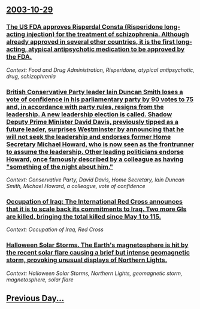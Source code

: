 ## [2003-10-29](/news/2003/10/29/index.md)

### [ The US FDA approves Risperdal Consta (Risperidone long-acting injection) for the treatment of schizophrenia. Although already approved in several other countries, it is the first long-acting, atypical antipsychotic medication to be approved by the FDA.](/news/2003/10/29/the-us-fda-approves-risperdal-consta-risperidone-long-acting-injection-for-the-treatment-of-schizophrenia-although-already-approved-in-s.md)
_Context: Food and Drug Administration, Risperidone, atypical antipsychotic, drug, schizophrenia_

### [ British Conservative Party leader Iain Duncan Smith loses a vote of confidence in his parliamentary party by 90 votes to 75 and, in accordance with party rules, resigns from the leadership. A new leadership election is called. Shadow Deputy Prime Minister David Davis, previously tipped as a future leader, surprises Westminster by announcing that he will not seek the leadership and endorses former Home Secretary Michael Howard, who is now seen as the frontrunner to assume the leadership. Other leading politicians endorse Howard, once famously described by a colleague as having "something of the night about him."](/news/2003/10/29/british-conservative-party-leader-iain-duncan-smith-loses-a-vote-of-confidence-in-his-parliamentary-party-by-90-votes-to-75-and-in-accorda.md)
_Context: Conservative Party, David Davis, Home Secretary, Iain Duncan Smith, Michael Howard, a colleague, vote of confidence_

### [ Occupation of Iraq: The International Red Cross announces that it is to scale back its commitments to Iraq. Two more GIs are killed, bringing the total killed since May 1 to 115.](/news/2003/10/29/occupation-of-iraq-the-international-red-cross-announces-that-it-is-to-scale-back-its-commitments-to-iraq-two-more-gis-are-killed-bringi.md)
_Context: Occupation of Iraq, Red Cross_

### [ Halloween Solar Storms. The Earth's magnetosphere is hit by the recent solar flare causing a brief but intense geomagnetic storm, provoking unusual displays of Northern Lights.](/news/2003/10/29/halloween-solar-storms-the-earth-s-magnetosphere-is-hit-by-the-recent-solar-flare-causing-a-brief-but-intense-geomagnetic-storm-provoking.md)
_Context: Halloween Solar Storms, Northern Lights, geomagnetic storm, magnetosphere, solar flare_

## [Previous Day...](/news/2003/10/28/index.md)

